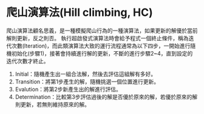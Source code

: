 # 爬山演算法(Hill climbing, HC)

爬山演算法顧名思義，是一種模擬爬山行為的一種演算法，如果更新的解優於當前解則更新，反之則否。
執行超啟發式演算法時會給予程式一個終止條件，稱為迭代次數(Iteration)，而此類演算法大致的運行流程通常為以下四步，一開始進行隨機初始化(步驟1)，接著會持續進行解的更新，不斷的進行步驟2~4，直到設定的迭代次數才終止。
1. Initial：隨機產生出一組合法解，然後去評估這組解有多好。
2. Transition：將第1步產生的解，隨機挑選一個位置進行更新。
3. Evalution：將第2步新產生出的解進行評估。
4. Determination：比較第3步評估過後的解是否優於原來的解，若優於原來的解則更新，若無則維持原來的解。
